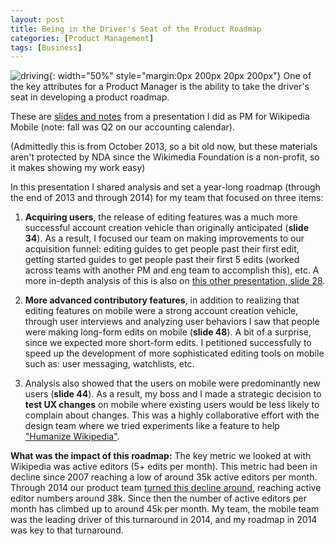 ```yaml
---
layout: post
title: Being in the Driver's Seat of the Product Roadmap
categories: [Product Management]
tags: [Business]
---
```

![driving](https://images.unsplash.com/photo-1485463611174-f302f6a5c1c9?ixlib=rb-1.2.1&ixid=MnwxMjA3fDB8MHxwaG90by1wYWdlfHx8fGVufDB8fHx8&auto=format&fit=crop&w=755&q=80){: width="50%" style="margin:0px 200px 20px 200px"}
One of the key attributes for a Product Manager is the ability to take the driver's seat in developing a product roadmap.

These are [slides and notes](https://meta.wikimedia.org/wiki/Wikimedia_monthly_activities_meetings/Quarterly_reviews/Mobile_contributions/October_2013) from a presentation I did as PM for Wikipedia Mobile (note: fall was Q2 on our accounting calendar).

(Admittedly this is from October 2013, so a bit old now, but these materials aren't protected by NDA since the Wikimedia Foundation is a non-profit, so it makes showing my work easy)

In this presentation I shared analysis and set a year-long roadmap (through the end of 2013 and through 2014) for my team that focused on three items:

1. **Acquiring users**, the release of editing features was a much more successful account creation vehicle than originally anticipated (**slide 34**). As a result, I focused our team on making improvements to our acquisition funnel: editing guides to get people past their first edit, getting started guides to get people past their first 5 edits (worked across teams with another PM and eng team to accomplish this), etc. A more in-depth analysis of this is also on [this other presentation, slide 28](https://upload.wikimedia.org/wikipedia/commons/f/f0/Mobile_Web_%26_App_Quarterly_Review_02-2014.pdf).

2. **More advanced contributory features**, in addition to realizing that editing features on mobile were a strong account creation vehicle, through user interviews and analyzing user behaviors I saw that people were making long-form edits on mobile (**slide 48**). A bit of a surprise, since we expected more short-form edits. I petitioned successfully to speed up the development of more sophisticated editing tools on mobile such as: user messaging, watchlists, etc.

3. Analysis also showed that the users on mobile were predominantly new users (**slide 44**). As a result, my boss and I made a strategic decision to **test UX changes** on mobile where existing users would be less likely to complain about changes. This was a highly collaborative effort with the design team where we tried experiments like a feature to help ["Humanize Wikipedia"](https://diff.wikimedia.org/2013/09/25/humanizing-wikipedia-editing-mobile-experiments/).

**What was the impact of this roadmap:** The key metric we looked at with Wikipedia was active editors (5+ edits per month). This metric had been in decline since 2007 reaching a low of around 35k active editors per month. Through 2014 our product team [turned this decline around](https://stats.wikimedia.org/#/en.wikipedia.org/contributing/active-editors/normal%7Cline%7C2005-07-01~2021-05-01%7C(page_type)~content*non-content%7Cmonthly), reaching active editor numbers around 38k. Since then the number of active editors per month has climbed up to around 45k per month. My team, the mobile team was the leading driver of this turnaround in 2014, and my roadmap in 2014 was key to that turnaround.
